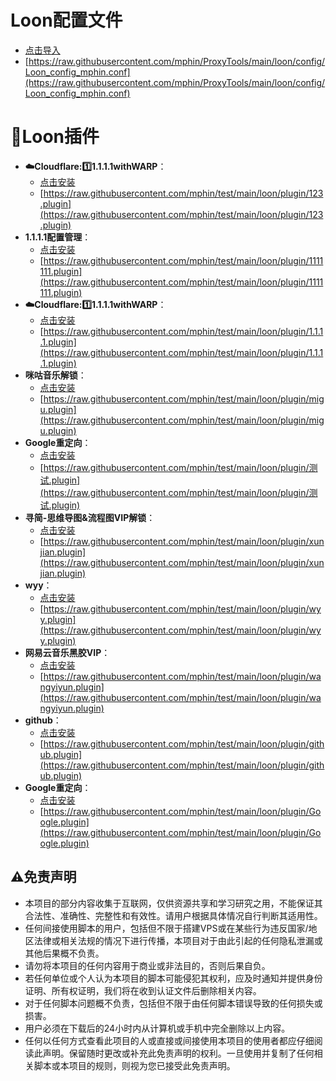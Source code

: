 # Loon配置文件
  - [点击导入](https://www.nsloon.com/openloon/import?sub=https://raw.githubusercontent.com/mphin/ProxyTools/main/loon/config/Loon_config_mphin.conf)
  - [https://raw.githubusercontent.com/mphin/ProxyTools/main/loon/config/Loon_config_mphin.conf](https://raw.githubusercontent.com/mphin/ProxyTools/main/loon/config/Loon_config_mphin.conf)
# 🎈Loon插件
- **☁️Cloudflare:1️⃣1.1.1.1withWARP**：
  - [点击安装](https://www.nsloon.com/openloon/import?plugin=https://raw.githubusercontent.com/mphin/test/main/loon/plugin/123.plugin)
  - [https://raw.githubusercontent.com/mphin/test/main/loon/plugin/123.plugin](https://raw.githubusercontent.com/mphin/test/main/loon/plugin/123.plugin)
- **1.1.1.1配置管理**：
  - [点击安装](https://www.nsloon.com/openloon/import?plugin=https://raw.githubusercontent.com/mphin/test/main/loon/plugin/1111111.plugin)
  - [https://raw.githubusercontent.com/mphin/test/main/loon/plugin/1111111.plugin](https://raw.githubusercontent.com/mphin/test/main/loon/plugin/1111111.plugin)
- **☁️Cloudflare:1️⃣1.1.1.1withWARP**：
  - [点击安装](https://www.nsloon.com/openloon/import?plugin=https://raw.githubusercontent.com/mphin/test/main/loon/plugin/1.1.1.1.plugin)
  - [https://raw.githubusercontent.com/mphin/test/main/loon/plugin/1.1.1.1.plugin](https://raw.githubusercontent.com/mphin/test/main/loon/plugin/1.1.1.1.plugin)
- **咪咕音乐解锁**：
  - [点击安装](https://www.nsloon.com/openloon/import?plugin=https://raw.githubusercontent.com/mphin/test/main/loon/plugin/migu.plugin)
  - [https://raw.githubusercontent.com/mphin/test/main/loon/plugin/migu.plugin](https://raw.githubusercontent.com/mphin/test/main/loon/plugin/migu.plugin)
- **Google重定向**：
  - [点击安装](https://www.nsloon.com/openloon/import?plugin=https://raw.githubusercontent.com/mphin/test/main/loon/plugin/测试.plugin)
  - [https://raw.githubusercontent.com/mphin/test/main/loon/plugin/测试.plugin](https://raw.githubusercontent.com/mphin/test/main/loon/plugin/测试.plugin)
- **寻简-思维导图&流程图VIP解锁**：
  - [点击安装](https://www.nsloon.com/openloon/import?plugin=https://raw.githubusercontent.com/mphin/test/main/loon/plugin/xunjian.plugin)
  - [https://raw.githubusercontent.com/mphin/test/main/loon/plugin/xunjian.plugin](https://raw.githubusercontent.com/mphin/test/main/loon/plugin/xunjian.plugin)
- **wyy**：
  - [点击安装](https://www.nsloon.com/openloon/import?plugin=https://raw.githubusercontent.com/mphin/test/main/loon/plugin/wyy.plugin)
  - [https://raw.githubusercontent.com/mphin/test/main/loon/plugin/wyy.plugin](https://raw.githubusercontent.com/mphin/test/main/loon/plugin/wyy.plugin)
- **网易云音乐黑胶VIP**：
  - [点击安装](https://www.nsloon.com/openloon/import?plugin=https://raw.githubusercontent.com/mphin/test/main/loon/plugin/wangyiyun.plugin)
  - [https://raw.githubusercontent.com/mphin/test/main/loon/plugin/wangyiyun.plugin](https://raw.githubusercontent.com/mphin/test/main/loon/plugin/wangyiyun.plugin)
- **github**：
  - [点击安装](https://www.nsloon.com/openloon/import?plugin=https://raw.githubusercontent.com/mphin/test/main/loon/plugin/github.plugin)
  - [https://raw.githubusercontent.com/mphin/test/main/loon/plugin/github.plugin](https://raw.githubusercontent.com/mphin/test/main/loon/plugin/github.plugin)
- **Google重定向**：
  - [点击安装](https://www.nsloon.com/openloon/import?plugin=https://raw.githubusercontent.com/mphin/test/main/loon/plugin/Google.plugin)
  - [https://raw.githubusercontent.com/mphin/test/main/loon/plugin/Google.plugin](https://raw.githubusercontent.com/mphin/test/main/loon/plugin/Google.plugin)
## ⚠️免责声明
- 本项目的部分内容收集于互联网，仅供资源共享和学习研究之用，不能保证其合法性、准确性、完整性和有效性。请用户根据具体情况自行判断其适用性。
- 任何间接使用脚本的用户，包括但不限于搭建VPS或在某些行为违反国家/地区法律或相关法规的情况下进行传播，本项目对于由此引起的任何隐私泄漏或其他后果概不负责。
- 请勿将本项目的任何内容用于商业或非法目的，否则后果自负。
- 若任何单位或个人认为本项目的脚本可能侵犯其权利，应及时通知并提供身份证明、所有权证明，我们将在收到认证文件后删除相关内容。
- 对于任何脚本问题概不负责，包括但不限于由任何脚本错误导致的任何损失或损害。
- 用户必须在下载后的24小时内从计算机或手机中完全删除以上内容。
- 任何以任何方式查看此项目的人或直接或间接使用本项目的使用者都应仔细阅读此声明。保留随时更改或补充此免责声明的权利。一旦使用并复制了任何相关脚本或本项目的规则，则视为您已接受此免责声明。
